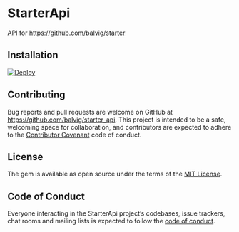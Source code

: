 # StarterApi

API for https://github.com/balvig/starter

## Installation

[![Deploy](https://www.herokucdn.com/deploy/button.svg)](https://heroku.com/deploy)

## Contributing

Bug reports and pull requests are welcome on GitHub at https://github.com/balvig/starter_api. This project is intended to be a safe, welcoming space for collaboration, and contributors are expected to adhere to the [Contributor Covenant](http://contributor-covenant.org) code of conduct.

## License

The gem is available as open source under the terms of the [MIT License](http://opensource.org/licenses/MIT).

## Code of Conduct

Everyone interacting in the StarterApi project’s codebases, issue trackers, chat rooms and mailing lists is expected to follow the [code of conduct](https://github.com/balvig/starter_api/blob/master/CODE_OF_CONDUCT.md).
